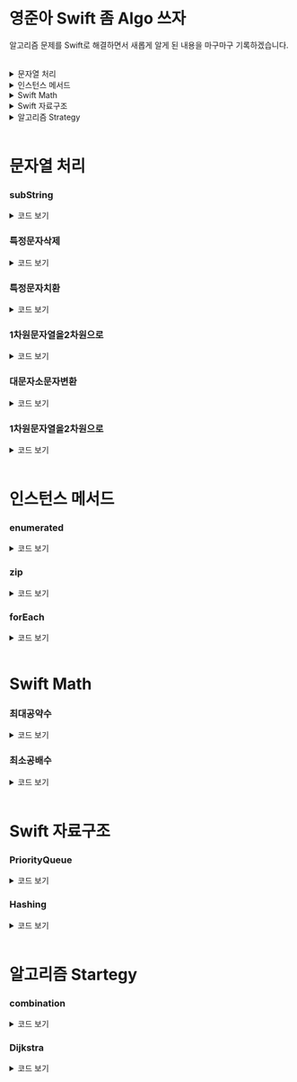 # 영준아 Swift 좀 Algo 쓰자  

알고리즘 문제를 Swift로 해결하면서 새롭게 알게 된 내용을 마구마구 기록하겠습니다.  

</br>


<details><summary>문자열 처리</summary> 
  <li><a href = "#subString"><code>subString</code></a></li>
  <li><a href = "#특정문자삭제"><code>특정문자삭제</code></a></li>
  <li><a href = "#특정문자치환"><code>특정문자치환</code></a></li>
  <li><a href = "#1차원문자열을2차원으로"><code>1차원문자열을2차원으로</code></a></li>
  <li><a href = "#대문자소문자변환"><code>대문자소문자변환</code></a></li>
</details>



<details><summary>인스턴스 메서드</summary> 
  <li><a href = "#enumerated"><code>enumerated</code></a></li>
  <li><a href = "#forEach"><code>forEach</code></a></li>
  <li><a href = "#zip"><code>zip</code></a></li>
</details>  



<details><summary>Swift Math</summary> 
  <li><a href = "#최대공약수"><code>최대공약수</code></a></li>
  <li><a href = "#최소공배수"><code>최소공배수</code></a></li>
</details>  



<details><summary>Swift 자료구조</summary> 
  <li><a href = "#PriorityQueue"><code>PriorityQueue</code></a></li>
  <li><a href = "#Hashing"><code>Hashing</code></a></li>
</details>  



<details><summary>알고리즘 Strategy</summary> 
  <li><a href = "#combination"><code>combination</code></a></li>
  <li><a href = "#Dijkstra"><code>Dijkstra</code></a></li>
</details>  



</br>
</hr>

# 문자열 처리

### subString
<details><summary>코드 보기</summary>
  
```swift
// String subscript를 활용한 subString 가져오기
extension String {
    subscript(r: Range<Int>) -> String {
        let start = self.index(self.startIndex, offsetBy: r.lowerBound)
        let end = self.index(self.startIndex, offsetBy:  r.upperBound)
        
        return String(self[start..<end])
    }
}

let str = "iOS Developer"

print(str[0..<3])   // iOS
print(str[4..<str.count]) // Developer
```
</details>


### 특정문자삭제
<details><summary>코드 보기</summary>
  
```swift
var str = "!~@@@ String@~!!mmTest"
str.components(separatedBy: ["~","!","@",","]).joined() // String Test

```
</details>



### 특정문자치환
<details><summary>코드 보기</summary>

```swift
let str = "()(((()())(())()))(())"
let replacingStr = arrangement.replacingOccurrences(of: "()", with: "0")  //0(((00)(0)0))(0)
```

</details>  
  
  
### 1차원문자열을2차원으로

<details><summary>코드 보기</summary>

```swift
  	
  	// col: n, row: m
    var arr2D = [[String]](repeating: [String](repeating: "0", count: n), count: m)
    
    
    for i in 0..<m {
        let wordLine = arr1D[i].map{ String($0)}
        for j in 0..<n {
            arr2D[i][j] = wordLine[j]
  			// arr2D[i][j] wordLine[wordLine.index(wordLine.startIndex, offsetBy: j)]
        }
    }
```

</details>  
  
  
### 대문자소문자변환
<details><summary>코드 보기</summary>

```swift
let str = "()(((()())(())()))(())"
let replacingStr = arrangement.replacingOccurrences(of: "()", with: "0")  //0(((00)(0)0))(0)
```

</details>  
  
  
### 1차원문자열을2차원으로

<details><summary>코드 보기</summary>

```swift
    func swapCases(_ str: String) -> String {
        var result = ""
        for c in str {
            let s = String(c)
            let lo = s.lowercased()
            let up = s.uppercased()
            result += (s == lo) ? up : lo
        }
        print(result.lowercased())
        return result
    }
```

</details>  
  
  


</br>
</hr>

# 인스턴스 메서드


### enumerated 
<details><summary>코드 보기</summary>
  
```swift
// Sequence의 index 와 position의 pair로 접근
for (n, c) in "Swift".enumerated() {
    print("\(n): '\(c)'")
}
// Prints "0: 'S'"
// Prints "1: 'w'"
// Prints "2: 'i'"
// Prints "3: 'f'"
// Prints "4: 't'"
```
</details>



### zip
<details><summary>코드 보기</summary>
  
```swift
let names: Set = ["Sofia", "Camilla", "Martina", "Mateo", "Nicolás"]
var shorterIndices: [Set<String>.Index] = []
for (i, name) in zip(names.indices, names) {
    if name.count <= 5 {
        shorterIndices.append(i)
    }
}

for i in shorterIndices {
    print(names[i])
}
// Prints "Sofia"
// Prints "Mateo"
```
</details>



### forEach
<details><summary>코드 보기</summary>
  
map 과 동일한 기능을 하지만 `forEach` 의 경우 컨테이너를 반환하지 않고 단순하게 접근을 한다. 그렇기 때문에 값을 변경할려면 map을 사용, 단순 요소 접근은 `forEach` 를 사용하자.

```swift
let numberWords = ["one", "two", "three"]
numberWords.forEach { word in
    print(word)
}
// Prints "one"
// Prints "two"
// Prints "three"
```
</details>  

</br>
</hr>

# Swift Math  

### 최대공약수  
<details><summary>코드 보기</summary>

```swift
func gcd(num1: Int, num2: Int) -> Int {
    let mod = num1 % num2
    if mod != 0 {
        return gcd(num1: num2, num2: mod)
    }
    return num2
}  
```  
</details>  

### 최소공배수  
<details><summary>코드 보기</summary>
- 두 수의 최소공배수
  
```swift
func lcm1(num1: Int, num2: Int) -> Int {
    return abs(num1 * num2) / gcd(num1: num1, num2: num2)
}  
```

- 두수 이상의 최소 공배수 

```swift
func lcm2(arr1: [Int]) -> Int {
    return arr1.reduce(1) { lcm1(num1: $0, num2: $1) }
}
```
</details>  

</br>
</hr>


# Swift 자료구조  

### PriorityQueue
<details><summary>코드 보기</summary>
- push(): heap에 값을 삽입
- pop(): heap root 반환
- adjust() : heap에 값을 추가하고 min/max heap을 유지하기위하 함수
- heapSort(): heap을 재정렬  

```swift
import Foundation

public struct PriorityQueue<T: Comparable> {
    private var heap = [T]()
    private let ordered: (T, T) -> Bool
    
    public init(ascending: Bool = false, startingValues: [T] = []) {
        if ascending {
            ordered = { a,b in a > b }
        } else {
            ordered = { a,b in a < b }
        }
        
        heap = startingValues
        var i = (heap.count / 2) - 1
        while i >= 0 {
            adjust(i)
            i = i - 1
        }
    }
    
    public var count: Int {
        return heap.count
    }
    
    public var isEmpty: Bool {
        return heap.isEmpty
    }
    
    public mutating func push(_ element: T) {
        heap.append(element)
        heapSort(heap.count - 1)
    }
    
    public mutating func pop() -> T? {
        if heap.isEmpty { return nil }
        if heap.count == 1 {
            return heap.removeFirst()
        }
        
        let root = heap.first
        heap.swapAt(0, heap.count - 1)
        _ = heap.removeLast()
        adjust(0)
        return root
    }
    
    public mutating func remove(_ item: T) {
        if let index = heap.firstIndex(of: item) {
            heap.swapAt(index, heap.count - 1)
            heap.removeLast()
            heapSort(index)
            adjust(index)
        }
    }
    
    public mutating func removeAll(_ item: T) {
        var lastCount = heap.count
        remove(item)
        while heap.count < lastCount {
            lastCount = heap.count
            remove(item)
        }
    }
    
    public func peek() -> T? {
        return heap.first
    }
    
    public mutating func clear() {
        heap.removeAll(keepingCapacity: false)
    }
    
    private mutating func adjust(_ index: Int) {
        var index = index
        while 2 * index + 1 < heap.count {
            var j = 2 * index + 1
            if j < (heap.count - 1) && ordered(heap[j], heap[j + 1]) { j = j + 1 }
            if !ordered(heap[index], heap[j]) { break }
            heap.swapAt(index, j)
            index = j
        }
    }
    
    private mutating func heapSort(_ index: Int) {
        var index = index
        while index > 0 && ordered(heap[(index - 1) / 2], heap[index]) {
            heap.swapAt((index - 1) / 2, index)
            index = (index - 1) / 2
        }
    }
}
```
</details>  

### Hashing  

<details><summary>코드 보기</summary>
  
```swift
// 1. 딕셔너리 생성
var dic : [Int : String] = [:]
var dic2 = [Int : String]()
var dic3 : Dictionary = [Int:String]()
var dic4 : Dictionary<Int, String> = Dictionary<Int, String>()

// 2. 값 추가
var dic : [String: Int] = [:]
dic.updateValue(Int, forKey: "String Key값") // 옵셔널 반환
dic["String Key값"] = Int

// 3. 값 탐색
// 이 때 key를 알고 있어야 하면 Set<String>을 추가하여 따로 키를 가지게 저장한다. 
for (key, value) in dic { }

// 값만 가져오고 싶을때
for value in dic.values { }

// 4. 값 삭제
dic.removeValue(forKey: "String key 값")
```
- Hasing에 Key와 Value가 중복된 횟수로 추가가 될때
  
```swift
// 배열 arr에 하나씩 접근하여 arr의 요소가 key가 되고 중복된 횟수를 value로 가질떄
  
arr.forEach { 
	guard let count = dic[&0] else {
  		dic[&0] = 1
  		return
  	}
  	dic[&0] = count + 1
}  
```
  
</details>  

</br>
</hr>


# 알고리즘 Startegy

### combination

<details><summary>코드 보기</summary>

```swift
// nCk
// sequence: n개로 이루어진 내가 조합할 배열
// k : n개중에 조합하여 만들어낼 k개를 지정
// combi: sequence에서 조합할 index 정보를 담고 있는 배열
// n : n개
// index : 현재 조합이 된 index 정보
// list : 최종적으로 조합이 된 정보를 담아 둘 list
func combination(_ sequence:[String],
                 _ k: Int,
                 combi: inout [Int],
                 target: Int,
                 n: Int,
                 index: Int,
                 list: inout [String])
{
    if k == 0 {
        print(combi)
        var comStr = ""
        for i in combi {
            comStr += sequence[i]
        }
        list.append(comStr)
    }
    else if target == n {
        return
    }
    else {
        combi[index] = target
        combination(sequence, k - 1, combi: &combi, target: target + 1, n: n, index: index + 1, list: &list)
        combination(sequence, k, combi: &combi, target: target + 1, n: n, index: index, list: &list)
    }
}
```
</details>  

### Dijkstra

<details><summary>코드 보기</summary>
  
- distance: 시작 vertex에서 갈 수 있는(pathLegnth가 존재하는) 모든 shortestPath 정보  
- matrix : weight 값을 가지는 undirected graph의 인접행렬
- visited : 재방문을 방지하는 배열
  
```swift
unc shortestPath(_ distance: inout [Int],_ matrix: [[Int]], _ visited: inout [Bool], _ N: Int) {
    var nextVertex: Int
    // 1 부터 시작
    distance[1] = 0
    
    for i in 1...N {
        distance[i] = matrix[1][i]
    }
    
    distance[1] = 0
    visited[1] = false
    for _ in 1...N-2 {
        nextVertex = selectPath(distance, N, visited)
        visited[nextVertex] = false
        for j in 1...N {
            if visited[j] {
                if distance[nextVertex] + matrix[nextVertex][j] < distance[j] {
                    distance[j] = distance[nextVertex] + matrix[nextVertex][j]
                }
            }
        }
    }
}

func selectPath(_ distance: [Int], _ N: Int, _ visited: [Bool]) -> Int {
    var minWeight = 987654321
    var minPosition = -1
    
    for i in 1...N {
        if minWeight > distance[i] && visited[i] {
            minWeight = distance[i]
            minPosition = i
        }
    }
    return minPosition
}
```
</details>
